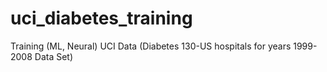 # uci_diabetes_training
Training (ML, Neural) UCI Data (Diabetes 130-US hospitals for years 1999-2008 Data Set)
